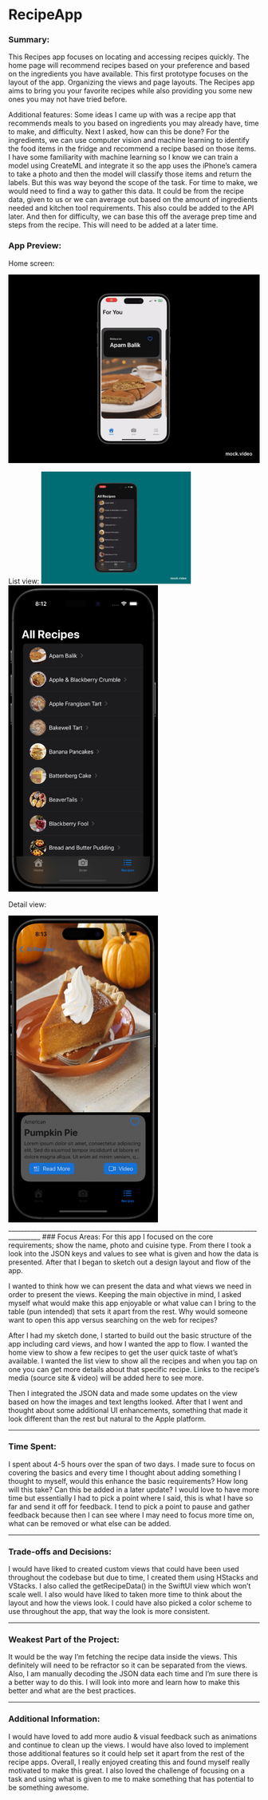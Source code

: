 # RecipeApp

### Summary:
This Recipes app focuses on locating and accessing recipes quickly. The home page will recommend recipes based on your preference and based on the ingredients you have available. This first prototype focuses on the layout of the app. Organizing the views and page layouts. The Recipes app aims to bring you your favorite recipes while also providing you some new ones you may not have tried before.

Additional features:
	Some ideas I came up with was a recipe app that recommends meals to you based on ingredients you may already have, time to make, and difficulty. Next I asked, how can this be done? 
	For the ingredients, we can use computer vision and machine learning to identify the food items in the fridge and recommend a recipe based on those items. I have some familiarity with machine learning so I know we can train a model using CreateML and integrate it so the app uses the iPhone’s camera to take a photo and then the model will classify those items and return the labels. But this was way beyond the scope of the task.
	For time to make, we would need to find a way to gather this data. It could be from the recipe data, given to us or we can average out based on the amount of ingredients needed and kitchen tool requirements. This also could be added to the API later.
	And then for difficulty, we can base this off the average prep time and steps from the recipe. This will need to be added at a later time.

  ### App Preview:
  Home screen:
  
  ![Home View](https://github.com/JBalladares/RecipeApp/blob/main/HomeScreen.gif)

  List view:
<img src="https://github.com/JBalladares/RecipeApp/blob/main/ListView.gif?raw=true" width="300" style="display:inline-block; margin-right: 10px;"/>
<img src="https://github.com/JBalladares/RecipeApp/blob/main/RecipesApp_AllRep_Screenshot.png?raw=true" width="300" style="display:inline-block;"/>

  Detail view:
  
  <img src="https://github.com/JBalladares/RecipeApp/blob/main/RecipesApp_DetailView_screenshot.png?raw=true" width="300"/>
  ________________________________________________________________________________________
### Focus Areas:
  For this app I focused on the core requirements; show the name, photo and cuisine type. From there I took a look into the JSON keys and values to see what is given and how the data is presented. After that I began to sketch out a design layout and flow of the app.

  I wanted to think how we can present the data and what views we need in order to present the views. Keeping the main objective in mind, I asked myself what would make this app enjoyable or what value can I bring to the table (pun intended) that sets it apart from the rest. Why would someone want to open this app versus searching on the web for recipes?

  After I had my sketch done, I started to build out the basic structure of the app including card views, and how I wanted the app to flow. I wanted the home view to show a few recipes to get the user quick taste of what’s available. I wanted the list view to show all the recipes and when you tap on one you can get more details about that specific recipe. Links to the recipe’s media (source site & video) will be added here to see more. 

  Then I integrated the JSON data and made some updates on the view based on how the images and text lengths looked. After that I went and thought about some additional UI enhancements, something that made it look different than the rest but natural to the Apple platform. 

________________________________________________________________________________________
### Time Spent:
  I spent about 4-5 hours over the span of two days. I made sure to focus on covering the basics and every time I thought about adding something I thought to myself, would this enhance the basic requirements? How long will this take? Can this be added in a later update?
	I would love to have more time but essentially I had to pick a point where I said, this is what I have so far and send it off for feedback. I tend to pick a point to pause and gather feedback because then I can see where I may need to focus more time on, what can be removed or what else can be added.

________________________________________________________________________________________ 
### Trade-offs and Decisions:
  I would have liked to created custom views that could have been used throughout the codebase but due to time, I created them using HStacks and VStacks. I also called the getRecipeData() in the SwiftUI view which won’t scale well.
	I also would have liked to taken more time to think about the layout and how the views look. I could have also picked a color scheme to use throughout the app, that way the look is more consistent.

________________________________________________________________________________________ 
### Weakest Part of the Project:
  It would be the way I’m fetching the recipe data inside the views. This definitely will need to be refractor so it can be separated from the views. Also, I am manually decoding the JSON data each time and I’m sure there is a better way to do this. I will look into more and learn how to make this better and what are the best practices. 
 ________________________________________________________________________________________
### Additional Information:
  I would have loved to add more audio & visual feedback such as animations and continue to clean up the views. I would have also loved to implement those additional features so it could help set it apart from the rest of the recipe apps. 
	Overall, I really enjoyed creating this and found myself really motivated to make this great. I also loved the challenge of focusing on a task and using what is given to me to make something that has potential to be something awesome. 
